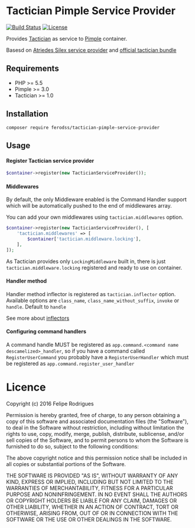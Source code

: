 # Tactician Pimple Service Provider

[![Build Status](https://travis-ci.org/ferodss/tactician-pimple-service-provider.svg?branch=master)](https://travis-ci.org/ferodss/tactician-pimple-service-provider)
[![License](https://img.shields.io/badge/license-MIT-brightgreen.svg)](https://github.com/ferodss/tactician-pimple-service-provider#licence)

Provides [Tactician](https://github.com/thephpleague/tactician/) as service to 
[Pimple](https://github.com/silexphp/Pimple) container.

Basesd on [Atriedes Silex service provider](https://github.com/Atriedes/tactician-service-provider) and 
[official tactician bundle](https://github.com/thephpleague/tactician-bundle)

## Requirements

* PHP >= 5.5
* Pimple >= 3.0
* Tactician >= 1.0

## Installation

`composer require ferodss/tactician-pimple-service-provider`

## Usage

#### Register Tactician service provider

```php
$container->register(new TacticianServiceProvider());
```

#### Middlewares

By default, the only Middleware enabled is the Command Handler support which will be automatically pushed to 
the end of middlewares array.

You can add your own middlewares using `tactician.middlewares` option.

```php
$container->register(new TacticianServiceProvider(), [
    'tactician.middlewares' => [
        $container['tactician.middleware.locking'],
    ],
]);
```

As Tactician provides only `LockingMiddleware` built in, there is just `tactician.middleware.locking` registered 
  and ready to use on container.


#### Handler method

Handler method inflector is registered as `tactician.inflector` option. Available options are 
`class_name`, `class_name_without_suffix`, `invoke` or `handle`. Default to `handle`

See more about [inflectors](https://tactician.thephpleague.com/tweaking-tactician/)

#### Configuring command handlers

A command handle MUST be registered as `app.command.<command name descamelized>_handler`, so if you have a command 
called `RegisterUserCommand` you probably have a `RegisterUserHandler` which must be registered as 
`app.command.register_user_handler`

Licence
=======

Copyright (c) 2016 Felipe Rodrigues

Permission is hereby granted, free of charge, to any person obtaining a copy
of this software and associated documentation files (the "Software"), to deal
in the Software without restriction, including without limitation the rights
to use, copy, modify, merge, publish, distribute, sublicense, and/or sell
copies of the Software, and to permit persons to whom the Software is furnished
to do so, subject to the following conditions:

The above copyright notice and this permission notice shall be included in all
copies or substantial portions of the Software.

THE SOFTWARE IS PROVIDED "AS IS", WITHOUT WARRANTY OF ANY KIND, EXPRESS OR
IMPLIED, INCLUDING BUT NOT LIMITED TO THE WARRANTIES OF MERCHANTABILITY,
FITNESS FOR A PARTICULAR PURPOSE AND NONINFRINGEMENT. IN NO EVENT SHALL THE
AUTHORS OR COPYRIGHT HOLDERS BE LIABLE FOR ANY CLAIM, DAMAGES OR OTHER
LIABILITY, WHETHER IN AN ACTION OF CONTRACT, TORT OR OTHERWISE, ARISING FROM,
OUT OF OR IN CONNECTION WITH THE SOFTWARE OR THE USE OR OTHER DEALINGS IN
THE SOFTWARE.
